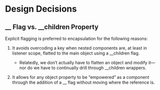 # Design Decisions
## __ Flag vs. __children Property
Explicit flagging is preferred to encapsulation for the following reasons:

1. It avoids overcoding a key when nested components are, at least in listener scope, flatted to the main object using a __children flag.

    - Relatedly, we don’t actually have to flatten an object and modify it—nor do we have to continually drill through __children wrappers.

2. It allows for any object property to be “empowered” as a component through the addition of a __ flag without moving where the reference is. 
